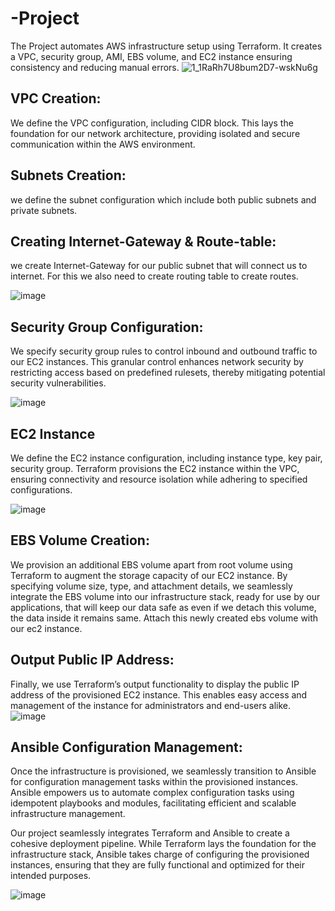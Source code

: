 # -Project
The Project automates AWS infrastructure setup using Terraform. It creates a VPC, security group, AMI, EBS volume, and EC2 instance ensuring consistency and reducing manual errors. 
![1_1RaRh7U8bum2D7-wskNu6g](https://github.com/user-attachments/assets/1ae959bc-ab06-4843-ae75-13841e61edc9)
## VPC Creation:

We define the VPC configuration, including CIDR block. This lays the foundation for our network architecture, providing isolated and secure communication within the AWS environment.
## Subnets Creation:

 we define the subnet configuration which include both public subnets and private subnets.

## Creating Internet-Gateway & Route-table:

we create Internet-Gateway for our public subnet that will connect us to internet. For this we also need to create routing table to create routes.

![image](https://github.com/user-attachments/assets/625741d3-3a32-422a-95bb-e7f2504156ba)

## Security Group Configuration:

We specify security group rules to control inbound and outbound traffic to our EC2 instances. This granular control enhances network security by restricting access based on predefined rulesets, thereby mitigating potential security vulnerabilities.


![image](https://github.com/user-attachments/assets/88f67d2e-4080-4a26-9733-c92381712607)

## EC2 Instance 

We define the EC2 instance configuration, including instance type, key pair, security group. Terraform provisions the EC2 instance within the VPC, ensuring connectivity and resource isolation while adhering to specified configurations.

![image](https://github.com/user-attachments/assets/aaf87234-68cf-4b6e-90d3-5d541de997df)

## EBS Volume Creation:

We provision an additional EBS volume apart from root volume using Terraform to augment the storage capacity of our EC2 instance. By specifying volume size, type, and attachment details, we seamlessly integrate the EBS volume into our infrastructure stack, ready for use by our applications, that will keep our data safe as even if we detach this volume, the data inside it remains same.
Attach this newly created ebs volume with our ec2 instance.

## Output Public IP Address:

Finally, we use Terraform’s output functionality to display the public IP address of the provisioned EC2 instance. This enables easy access and management of the instance for administrators and end-users alike.
![image](https://github.com/user-attachments/assets/26643cc7-3f54-41f9-8c1c-2561427bc408)


## Ansible Configuration Management:

Once the infrastructure is provisioned, we seamlessly transition to Ansible for configuration management tasks within the provisioned instances. Ansible empowers us to automate complex configuration tasks using idempotent playbooks and modules, facilitating efficient and scalable infrastructure management.

Our project seamlessly integrates Terraform and Ansible to create a cohesive deployment pipeline. While Terraform lays the foundation for the infrastructure stack, Ansible takes charge of configuring the provisioned instances, ensuring that they are fully functional and optimized for their intended purposes.


![image](https://github.com/user-attachments/assets/320cc7a2-5ed0-43f3-96a0-0389e70db8f9)
